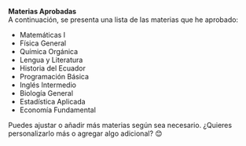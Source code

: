 **Materias Aprobadas**  
A continuación, se presenta una lista de las materias que he aprobado:

- Matemáticas I  
- Física General  
- Química Orgánica  
- Lengua y Literatura  
- Historia del Ecuador  
- Programación Básica  
- Inglés Intermedio  
- Biología General  
- Estadística Aplicada  
- Economía Fundamental  


Puedes ajustar o añadir más materias según sea necesario. ¿Quieres personalizarlo más o agregar algo adicional? 😊
